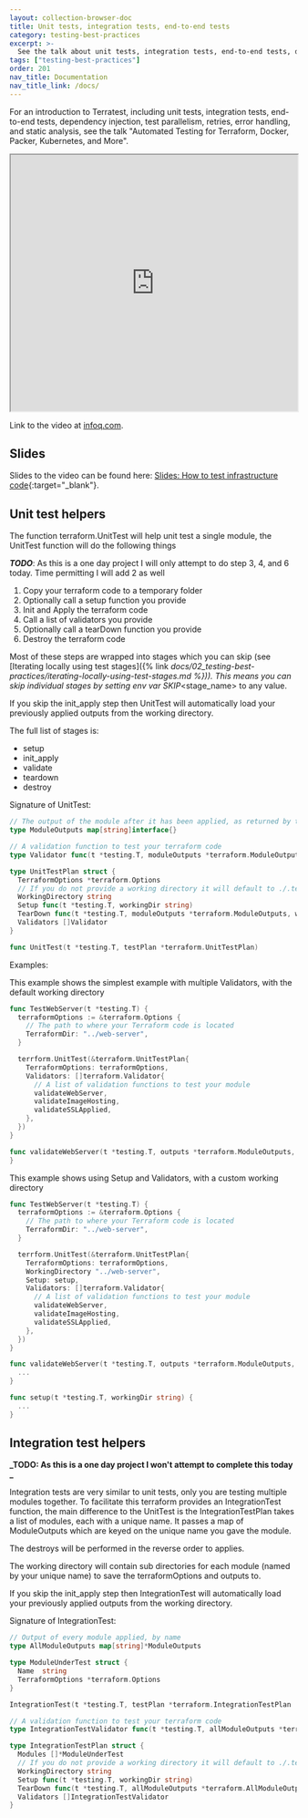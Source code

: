 ```yaml
---
layout: collection-browser-doc
title: Unit tests, integration tests, end-to-end tests
category: testing-best-practices
excerpt: >-
  See the talk about unit tests, integration tests, end-to-end tests, dependency injection, test parallelism, retries, error handling, and static analysis.
tags: ["testing-best-practices"]
order: 201
nav_title: Documentation
nav_title_link: /docs/
---
```



For an introduction to Terratest, including unit tests, integration tests, end-to-end tests, dependency injection, test
parallelism, retries, error handling, and static analysis, see the talk "Automated Testing for Terraform, Docker,
Packer, Kubernetes, and More".

<iframe width="100%" height="450" allowfullscreen src="https://www.youtube.com/embed/xhHOW0EF5u8"></iframe>

Link to the video at [infoq.com](https://www.infoq.com/presentations/automated-testing-terraform-docker-packer/).

## Slides

Slides to the video can be found here: [Slides: How to test infrastructure code](https://www.slideshare.net/brikis98/how-to-test-infrastructure-code-automated-testing-for-terraform-kubernetes-docker-packer-and-more){:target="_blank"}.

## Unit test helpers

The function terraform.UnitTest will help unit test a single module, the UnitTest function will do the following things

**_TODO_**: As this is a one day project I will only attempt to do step 3, 4, and 6 today. Time permitting I will add 2
as well 

1. Copy your terraform code to a temporary folder
2. Optionally call a setup function you provide
3. Init and Apply the terraform code
4. Call a list of validators you provide
5. Optionally call a tearDown function you provide
6. Destroy the terraform code

Most of these steps are wrapped into stages which you can skip (see [Iterating locally using test stages]({% link _docs/02_testing-best-practices/iterating-locally-using-test-stages.md %})). This means you can skip individual stages
by setting env var SKIP_\<stage_name\> to any value.

If you skip the init_apply step then UnitTest will automatically load your previously applied outputs from the working directory.

The full list of stages is:

* setup
* init_apply
* validate
* teardown
* destroy

Signature of UnitTest:

```go
// The output of the module after it has been applied, as returned by terraform.OutputAll
type ModuleOutputs map[string]interface{}

// A validation function to test your terraform code
type Validator func(t *testing.T, moduleOutputs *terraform.ModuleOutputs, workingDir string)

type UnitTestPlan struct {
  TerraformOptions *terraform.Options
  // If you do not provide a working directory it will default to ./.terratest-unit-test/TEST_FUNCTION_NAME/
  WorkingDirectory string
  Setup func(t *testing.T, workingDir string)
  TearDown func(t *testing.T, moduleOutputs *terraform.ModuleOutputs, workingDir string)
  Validators []Validator
}

func UnitTest(t *testing.T, testPlan *terraform.UnitTestPlan)
```

Examples:

This example shows the simplest example with multiple Validators, with the default working directory
```go
func TestWebServer(t *testing.T) {
  terraformOptions := &terraform.Options {
    // The path to where your Terraform code is located
    TerraformDir: "../web-server",
  }

  terrform.UnitTest(&terraform.UnitTestPlan{
    TerraformOptions: terraformOptions,
    Validators: []terraform.Validator{
      // A list of validation functions to test your module
      validateWebServer,
      validateImageHosting,
      validateSSLApplied,
    },
  })
}

func validateWebServer(t *testing.T, outputs *terraform.ModuleOutputs, workingDir string) {
}
```

This example shows using Setup and Validators, with a custom working directory
```go
func TestWebServer(t *testing.T) {
  terraformOptions := &terraform.Options {
    // The path to where your Terraform code is located
    TerraformDir: "../web-server",
  }

  terrform.UnitTest(&terraform.UnitTestPlan{
    TerraformOptions: terraformOptions,
    WorkingDirectory "../web-server",
    Setup: setup,
    Validators: []terraform.Validator{
      // A list of validation functions to test your module
      validateWebServer,
      validateImageHosting,
      validateSSLApplied,
    },
  })
}

func validateWebServer(t *testing.T, outputs *terraform.ModuleOutputs, workingDir string) {
  ...
}

func setup(t *testing.T, workingDir string) {
  ...
}
```


## Integration test helpers

**_TODO: As this is a one day project I won't attempt to complete this today _**

Integration tests are very similar to unit tests, only you are testing multiple modules together. To facilitate this
terraform provides an IntegrationTest function, the main difference to the UnitTest is the IntegrationTestPlan takes a
list of modules, each with a unique name. It passes a map of ModuleOutputs which are keyed on the unique name you gave
the module.

The destroys will be performed in the reverse order to applies.

The working directory will contain sub directories for each module (named by your unique name) to save the
terraformOptions and outputs to.

If you skip the init_apply step then IntegrationTest will automatically load your previously applied outputs from the working directory.

Signature of IntegrationTest:

```go
// Output of every module applied, by name
type AllModuleOutputs map[string]*ModuleOutputs

type ModuleUnderTest struct {
  Name  string
  TerraformOptions *terraform.Options
}

IntegrationTest(t *testing.T, testPlan *terraform.IntegrationTestPlan

// A validation function to test your terraform code
type IntegrationTestValidator func(t *testing.T, allModuleOutputs *terraform.AllModuleOutputs, workingDir string)

type IntegrationTestPlan struct {
  Modules []*ModuleUnderTest
  // If you do not provide a working directory it will default to ./.terratest-integration-test/TEST_FUNCTION_NAME/
  WorkingDirectory string
  Setup func(t *testing.T, workingDir string)
  TearDown func(t *testing.T, allModuleOutputs *terraform.AllModuleOutputs, workingDir string)
  Validators []IntegrationTestValidator
}
```

